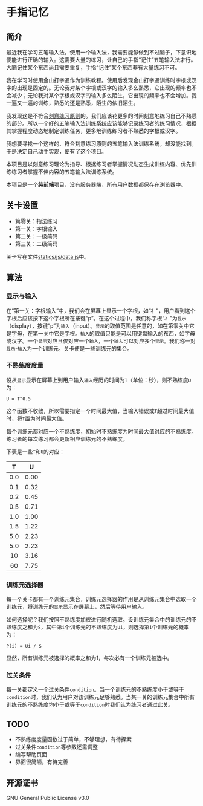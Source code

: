 # 手指记忆

## 简介

最近我在学习五笔输入法。使用一个输入法，我需要能够做到不过脑子，下意识地便能进行正确的输入。这需要大量的练习，让自己的手指“记住”五笔输入法才行。大脑记住某个东西尚且需要重复，手指“记住”某个东西非有大量练习不可。

我在学习时使用金山打字通作为训练教程。使用后发现金山打字通训练时字根或汉字的出现是固定的。无论我对某个字根或汉字的输入多么熟悉，它出现的频率也不会减少；无论我对某个字根或汉字的输入多么陌生，它出现的频率也不会增加。我一遍又一遍的训练，熟悉的还是熟悉，陌生的依旧陌生。

我发现这是不符合[刻意练习原则](https://baike.baidu.com/item/%E5%88%BB%E6%84%8F%E8%AE%AD%E7%BB%83%E7%90%86%E8%AE%BA/19845073)的。我们应该花更多的时间刻意地练习自己不熟悉的部分。所以一个好的五笔输入法训练系统应该能够记录练习者的练习情况，根据其掌握程度动态地制定训练任务，更多地训练练习者不熟悉的字根或汉字。

我想要寻找一个这样的、符合刻意练习原则的五笔输入法训练系统，却没能找到。于是决定自己动手实现，便有了这个项目。

本项目是以刻意练习理论为指导、根据练习者掌握情况动态生成训练内容、优先训练练习者掌握不佳内容的五笔输入法训练系统。

本项目是一个**纯前端**项目，没有服务器端，所有用户数据都保存在浏览器中。


## 关卡设置

- 第零关：指法练习
- 第一关：字根输入
- 第二关：一级简码
- 第三关：二级简码

关卡写在文件[statics/js/data.js](statics/js/data.js)中。

## 算法

### 显示与输入

在“第一关：字根输入”中，我们会在屏幕上显示一个字根，如“礻”，用户看到这个字根后应该按下这个字根所在按键“p”。在这个过程中，我们称字根“礻”为`显示`（display），按键“p”为`输入`（input）。`显示`的取值范围是任意的，如在第零关中它是字母，在第一关中它是字根。`输入`的取值只能是可以用键盘输入的东西，如字母或汉字。一个`显示`对应且仅对应一个`输入`，一个`输入`可以对应多个`显示`。我们称一对`显示`-`输入`为一个训练元。关卡便是一些训练元的集合。

### 不熟练度度量

设从`显示`显示在屏幕上到用户输入`输入`经历的时间为`T`（单位：秒），则不熟练度`U`为：

```
U = T^0.5
```

这个函数不收敛，所以需要指定一个时间最大值，当输入错误或`T`超过时间最大值时，将`T`置为时间最大值。

每个训练元都对应一个不熟练度，初始时不熟练度为时间最大值对应的不熟练度。练习者的每次练习都会更新相应训练元的不熟练度。

下表是一些`T`和`U`的对应：

T   | U
:--:| :-:
0.0 | 0.00
0.1 | 0.32
0.2 | 0.45
0.5 | 0.71
1.0 | 1.00
1.5 | 1.22
5.0 | 2.23
5.0 | 2.23
10  | 3.16
60  | 7.75


### 训练元选择器

每一个关卡都有一个训练元集合，训练元选择器的作用是从训练元集合中选取一个训练元，将训练元的`显示`显示在屏幕上，然后等待用户输入。

如何选择呢？我们按照不熟练度加权进行随机选取。设训练元集合中的训练元的不熟练度之和为`S`，其中第`i`个训练元的不熟练度为`Ui`，则选择第`i`个训练元的概率为：

```
P(i) = Ui / S
```

显然，所有训练元被选择的概率之和为1，每次必有一个训练元被选中。

### 过关条件

每一关都定义一个过关条件`condition`。当一个训练元的不熟练度小于或等于`condition`时，我们认为用户对该训练元足够熟悉。当某一关的训练元集合中所有训练元的不熟练度均小于或等于`condition`时我们认为练习者通过此关。

## TODO

- 不熟练度度量函数过于简单，不够理想，有待探索
- 过关条件`condition`等参数还需调整
- 编写帮助页面
- 界面很简陋，有待完善

## 开源证书

GNU General Public License v3.0
